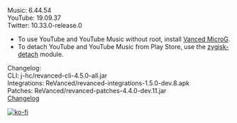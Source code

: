 Music: 6.44.54  
YouTube: 19.09.37  
Twitter: 10.33.0-release.0  
- To use YouTube and YouTube Music without root, install [Vanced MicroG](https://github.com/TeamVanced/VancedMicroG/releases).  
- To detach YouTube and YouTube Music from Play Store, use the [zygisk-detach](https://github.com/j-hc/zygisk-detach) module.  

Changelog:  
CLI: j-hc/revanced-cli-4.5.0-all.jar  
Integrations: ReVanced/revanced-integrations-1.5.0-dev.8.apk  
Patches: ReVanced/revanced-patches-4.4.0-dev.11.jar  
[Changelog](https://github.com/ReVanced/ReVanced-patches/releases/tag/vdev.11)  
  
[![ko-fi](https://ko-fi.com/img/githubbutton_sm.svg)](https://ko-fi.com/W7W8VRK0S)  
